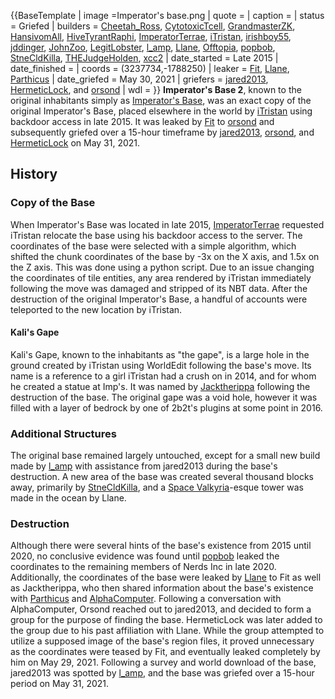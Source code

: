 {{BaseTemplate
| image =Imperator's base.png
| quote =
| caption =
| status = Griefed
| builders = [Cheetah_Ross](https://2b2t.miraheze.org/wiki/Cheetah_Ross), [CytotoxicTcell](https://2b2t.miraheze.org/wiki/CytotoxicTcell), [GrandmasterZK](https://2b2t.miraheze.org/wiki/GrandmasterZK), [HansivomAll](https://2b2t.miraheze.org/wiki/HansivomAll), [HiveTyrantRaphi](https://2b2t.miraheze.org/wiki/HiveTyrantRaphi), [ImperatorTerrae](https://2b2t.miraheze.org/wiki/ImperatorTerrae), [iTristan](https://2b2t.miraheze.org/wiki/iTristan), [irishboy55](https://2b2t.miraheze.org/wiki/irishboy55), [jddinger](https://2b2t.miraheze.org/wiki/jddinger), [JohnZoo](https://2b2t.miraheze.org/wiki/JohnZoo), [LegitLobster](https://2b2t.miraheze.org/wiki/LegitLobster), [l_amp](https://2b2t.miraheze.org/wiki/l_amp), [Llane](https://2b2t.miraheze.org/wiki/Llane), [Offtopia](https://2b2t.miraheze.org/wiki/Offtopia), [popbob](https://2b2t.miraheze.org/wiki/popbob), [StneCldKilla](https://2b2t.miraheze.org/wiki/StneCldKilla), [THEJudgeHolden](https://2b2t.miraheze.org/wiki/THEJudgeHolden), [xcc2](https://2b2t.miraheze.org/wiki/xcc2)
| date_started = Late 2015
| date_finished =
| coords = (3237734,-1788250)
| leaker = [Fit](https://2b2t.miraheze.org/wiki/Fit), [Llane](https://2b2t.miraheze.org/wiki/Llane), [Parthicus](https://2b2t.miraheze.org/wiki/Parthicus)
| date_griefed = May 30, 2021
| griefers = [jared2013](https://2b2t.miraheze.org/wiki/jared2013), [HermeticLock](https://2b2t.miraheze.org/wiki/HermeticLock), and [orsond](https://2b2t.miraheze.org/wiki/orsond)
| wdl =
}}
**Imperator's Base 2**, known to the original inhabitants simply as [Imperator's Base](https://2b2t.miraheze.org/wiki/Imperator%27s_Base), was an exact copy of the original Imperator's Base, placed elsewhere in the world by [iTristan](https://2b2t.miraheze.org/wiki/iTristan) using backdoor access in late 2015. It was leaked by [Fit](https://2b2t.miraheze.org/wiki/Fit) to [orsond](https://2b2t.miraheze.org/wiki/orsond) and subsequently griefed over a 15-hour timeframe by [jared2013](https://2b2t.miraheze.org/wiki/jared2013), [orsond](https://2b2t.miraheze.org/wiki/orsond), and [HermeticLock](https://2b2t.miraheze.org/wiki/HermeticLock) on May 31, 2021.

## History
### Copy of the Base
When Imperator's Base was located in late 2015, [ImperatorTerrae](https://2b2t.miraheze.org/wiki/ImperatorTerrae) requested iTristan relocate the base using his backdoor access to the server. The coordinates of the base were selected with a simple algorithm, which shifted the chunk coordinates of the base by -3x on the X axis, and 1.5x on the Z axis. This was done using a python script. Due to an issue changing the coordinates of tile entities, any area rendered by iTristan immediately following the move was damaged and stripped of its NBT data. After the destruction of the original Imperator's Base, a handful of accounts were teleported to the new location by iTristan.

#### Kali's Gape
Kali's Gape, known to the inhabitants as "the gape", is a large hole in the ground created by iTristan using WorldEdit following the base's move. Its name is a reference to a girl iTristan had a crush on in 2014, and for whom he created a statue at Imp's. It was named by [Jacktherippa](https://2b2t.miraheze.org/wiki/Jacktherippa) following the destruction of the base. The original gape was a void hole, however it was filled with a layer of bedrock by one of 2b2t's plugins at some point in 2016.

### Additional Structures
The original base remained largely untouched, except for a small new build made by [l_amp](https://2b2t.miraheze.org/wiki/l_amp) with assistance from jared2013 during the base's destruction. A new area of the base was created several thousand blocks away, primarily by [StneCldKilla](https://2b2t.miraheze.org/wiki/StneCldKilla), and a [Space Valkyria](https://2b2t.miraheze.org/wiki/Space_Valkyria)-esque tower was made in the ocean by Llane.

### Destruction
Although there were several hints of the base's existence from 2015 until 2020, no conclusive evidence was found until [popbob](https://2b2t.miraheze.org/wiki/popbob) leaked the coordinates to the remaining members of Nerds Inc in late 2020. Additionally, the coordinates of the base were leaked by [Llane](https://2b2t.miraheze.org/wiki/Llane) to Fit as well as Jacktherippa, who then shared information about the base's existence with [Parthicus](https://2b2t.miraheze.org/wiki/Parthicus) and [AlphaComputer](https://2b2t.miraheze.org/wiki/AlphaComputer). Following a conversation with AlphaComputer, Orsond reached out to jared2013, and decided to form a group for the purpose of finding the base. HermeticLock was later added to the group due to his past affiliation with Llane. While the group attempted to utilize a supposed image of the base's region files, it proved unnecessary as the coordinates were teased by Fit, and eventually leaked completely by him on May 29, 2021. Following a survey and world download of the base, jared2013 was spotted by [l_amp](https://2b2t.miraheze.org/wiki/l_amp), and the base was griefed over a 15-hour period on May 31, 2021.